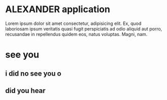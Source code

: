 # ALEXANDER application
Lorem ipsum dolor sit amet consectetur, adipisicing elit. Ex, quod laboriosam ipsum veritatis quasi fugit perspiciatis ad odio aliquid aut porro, recusandae in repellendus quidem eos, natus voluptas. Magni, nam.

# see you

## i did no see you o
## did you hear